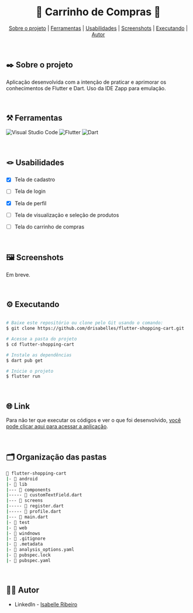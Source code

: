 <div align="center">

# 🛒 Carrinho de Compras 🛒

</div>

<div align="center">

[Sobre o projeto](#project) | [Ferramentas](#tools) | [Usabilidades](#usabilities) | [Screenshots](#screenshots) | [Executando](#running) | [Autor](#autor)

</br>

</div>

##  ✒️ Sobre o projeto <a name="project"></a>
Aplicação desenvolvida com a intenção de praticar e aprimorar os conhecimentos de Flutter e Dart. Uso da IDE Zapp para emulação.

</br>

## ⚒️ Ferramentas <a name="tools"></a>

![Visual Studio Code](https://img.shields.io/badge/Visual%20Studio%20Code-e4d2e4.svg?style=for-the-badge&logo=visual-studio-code&logoColor=black)
![Flutter](https://img.shields.io/badge/Flutter-e4d2e4.svg?style=for-the-badge&logo=Flutter&logoColor=black)
![Dart](https://img.shields.io/badge/dart-e4d2e4.svg?style=for-the-badge&logo=dart&logoColor=black)

</br>

## 🪢 Usabilidades <a name="usabilities"></a>
- [X] Tela de cadastro
- [ ] Tela de login
- [X] Tela de perfil
- [ ] Tela de visualização e seleção de produtos
- [ ] Tela do carrinho de compras


<br />

## 🖼️ Screenshots <a name="screenshots"></a>

<!--- <div align="center"> --->

Em breve.

<!--- </div> --->

</br>

## ⚙️ Executando <a name="running"></a>

```bash

# Baixe este repositório ou clone pelo Git usando o comando:
$ git clone https://github.com/drisabelles/flutter-shopping-cart.git

# Acesse a pasta do projeto
$ cd flutter-shopping-cart

# Instale as dependências
$ dart pub get

# Inicie o projeto
$ flutter run

```

</br>

## 🌐 Link <a name="link"></a>

Para não ter que executar os códigos e ver o que foi desenvolvido, <a href="https://zm3806utm390.zapp.page/#/">você pode clicar aqui para acessar a aplicação</a>.

</br>

## 🗂️ Organização das pastas <a name="folders"></a>

```bash
📂 flutter-shopping-cart
|- 📁 android
|- 📁 lib
|--- 📁 components
|----- 📄 customTextField.dart
|--- 📁 screens
|----- 📄 register.dart
|----- 📄 profile.dart
|--- 📄 main.dart
|- 📁 test
|- 📁 web
|- 📁 windnows
|- 📄 .gitignore
|- 📄 .metadata
|- 📄 analysis_options.yaml
|- 📄 pubspec.lock
|- 📄 pubspec.yaml
```

</br>

## 👩‍💻 Autor <a name="autor"></a>

- LinkedIn - [Isabelle Ribeiro](https://www.linkedin.com/in/drisabelles/)
